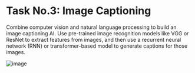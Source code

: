 # Task No.3: Image Captioning
Combine computer vision and natural language processing to build an image captioning AI. Use pre-trained image recognition models like VGG or ResNet to extract features from images, and then use a recurrent neural network (RNN) or transformer-based model to generate captions for those images.

![image](https://github.com/KhanRayyan3622/codsoft_taskno.3/assets/92469975/bb74b3aa-a411-427c-a14e-45315acb4847)

